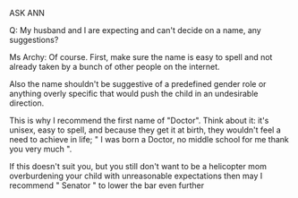 ASK ANN

Q: My husband and I are expecting and can't decide on a name, any suggestions?

Ms Archy: Of course. First, make sure the name is easy to spell and not already
taken by a bunch of other people on the internet.

Also the name shouldn't be suggestive of a predefined gender role or anything
overly specific that would push the child in an undesirable direction.

This is why I recommend the first name of "Doctor". Think about it: it's
unisex, easy to spell, and because they get it at birth, they wouldn't feel a
need to achieve in life; " I was born a Doctor, no middle school for me thank
you very much ".

If this doesn't suit you, but you still don't want to be a helicopter mom
overburdening your child with unreasonable expectations then may I recommend "
Senator " to lower the bar even further
